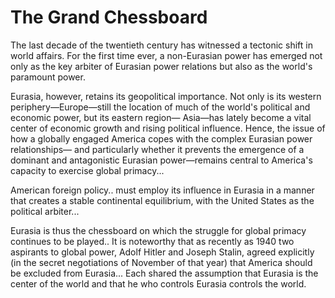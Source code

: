 # The Grand Chessboard



The last decade of the twentieth century has witnessed a tectonic
shift in world affairs. For the first time ever, a non-Eurasian power
has emerged not only as the key arbiter of Eurasian power relations
but also as the world's paramount power.

Eurasia, however, retains its geopolitical importance. Not only is its
western periphery—Europe—still the location of much of the world's
political and economic power, but its eastern region— Asia—has lately
become a vital center of economic growth and rising political
influence. Hence, the issue of how a globally engaged America copes
with the complex Eurasian power relationships— and particularly
whether it prevents the emergence of a dominant and antagonistic
Eurasian power—remains central to America's capacity to exercise
global primacy...

American foreign policy.. must employ its influence in Eurasia in a
manner that creates a stable continental equilibrium, with the United
States as the political arbiter...

Eurasia is thus the chessboard on which the struggle for global
primacy continues to be played.. It is noteworthy that as recently as
1940 two aspirants to global power, Adolf Hitler and Joseph Stalin,
agreed explicitly (in the secret negotiations of November of that
year) that America should be excluded from Eurasia... Each shared the
assumption that Eurasia is the center of the world and that he who
controls Eurasia controls the world.

